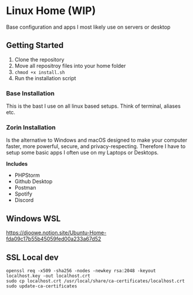 # Linux Home (WIP)
Base configuration and apps I most likely use on servers or desktop

## Getting Started
1. Clone the repository
2. Move all repositroy files into your home folder
3. `chmod +x install.sh`
4. Run the installation script

### Base Installation
This is the bast I use on all linux based setups. Think of terminal, aliases etc.

### Zorin Installation
Is the alternative to Windows and macOS designed to make your computer faster, more powerful, secure, and privacy-respecting. Therefore I have to setup some basic apps I often use on my Laptops or Desktops. 

**Includes**
- PHPStorm
- Github Desktop
- Postman
- Spotify
- Discord

## Windows WSL
https://djoowe.notion.site/Ubuntu-Home-fda09c17b55b45059fed00a233a67d52

## SSL Local dev
```
openssl req -x509 -sha256 -nodes -newkey rsa:2048 -keyout localhost.key -out localhost.crt
sudo cp localhost.crt /usr/local/share/ca-certificates/localhost.crt
sudo update-ca-certificates
```

